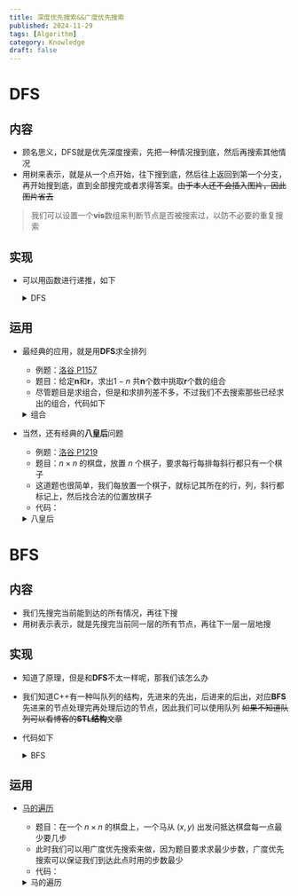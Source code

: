 ```yaml
---
title: 深度优先搜索&&广度优先搜索
published: 2024-11-29
tags: [Algorithm]
category: Knowledge
draft: false
---
```


# DFS
## 内容

- 顾名思义，DFS就是优先深度搜索，先把一种情况搜到底，然后再搜索其他情况
- 用树来表示，就是从一个点开始，往下搜到底，然后往上返回到第一个分支，再开始搜到底，直到全部搜完或者求得答案。~~由于本人还不会插入图片，因此图片省去~~
>我们可以设置一个**vis**数组来判断节点是否被搜索过，以防不必要的重复搜索

## 实现

- 可以用函数进行递推，如下

	<details>
	<summary>DFS</summary>

	```cpp
	void dfs(int depth){          \\depth为当前搜索深度
		for(---){
			if(vis[i]==0){
				vis[i]=1;         \\标记为搜索过
				dfs(depth+1);     \\继续搜
				vis[i]=0;         \\别忘了搜完将其状态回归
			}
		}
		if(depth==N){             \\搜完了
			---
			return ;
		} 
		return ;
	}
	```


## 运用

- 最经典的应用，就是用**DFS**求全排列
	- 例题：[洛谷 P1157](https://www.luogu.com.cn/problem/P1157)
	- 题目：给定**n**和**r**，求出$1 - n$ 共**n**个数中挑取**r**个数的组合
	- 尽管题目是求组合，但是和求排列差不多，不过我们不去搜索那些已经求出的组合，代码如下

	<details>
		<summary>组合</summary>

		``` cpp
		#include<iostream>
		#include<iomanip>
		using namespace std;
		
		int n,r;
		int vis[30]; //是否用过
		int ans[40]; //存储答案
		
		void dfs(int now,int depth){
			ans[depth]=now;
			vis[now]=1;
			for(int i=now;i<=n;i++){ //i=now 就不会重复求
				if(vis[i]==0) dfs(i,depth+1);
			}
			vis[now]=0;
			if(depth==r){ //搜完了
				for(int i=1;i<=r;i++){
					cout<<setw(3)<<ans[i];
				}
				cout<<endl;
				return ;
			}
			return ;
		}
		
		
		int main(){
			cin>>n>>r;
			for(int i=1;i<=n;i++){
				dfs(i,1);
			}
		}
	```

- 当然，还有经典的**八皇后**问题
	- 例题：[洛谷 P1219](https://www.luogu.com.cn/problem/P1219)
	- 题目：$n \times n$ 的棋盘，放置 $n$ 个棋子，要求每行每排每斜行都只有一个棋子
	- 这道题也很简单，我们每放置一个棋子，就标记其所在的行，列，斜行都标记上，然后找合法的位置放棋子
	- 代码：

	<details>
	<summary>八皇后</summary>

		```cpp
		#include<iostream>
		using namespace std;
		
		int vis[20]; \\行
		int vis_a[50]; \\左上到右下斜
		int vis_b[50]; \\右上到左下斜
		int ans[20];
		int Ans;
		int n;
		int Cnt=1;
		
		void dfs(int pos,int cnt){
			vis[pos]=1; \\标记
			vis_a[n+pos-cnt]=1;
			vis_b[cnt+pos]=1;
			ans[cnt]=pos;
			for(int i=1;i<=n;i++){
				if(vis[i]==0&&vis_a[n+i-cnt-1]==0&&vis_b[cnt+1+i]==0) dfs(i,cnt+1); \\找到合法位置
			}
			if(cnt==n){
				if(Cnt<=3) {
					for(int i=1;i<=n;i++) cout<<ans[i]<<" ";
					cout<<endl;
					Cnt++;
				}
				Ans++;
				vis_a[n+pos-cnt]=0;
				vis_b[cnt+pos]=0;
				vis[pos]=0;
				return ;
			}
			vis_a[n+pos-cnt]=0; \\重置
			vis_b[cnt+pos]=0;
			vis[pos]=0;
			return ;
		}
		
		
		
		int main(){
			cin>>n;
			for(int i=1;i<=n;i++){
				dfs(i,1);
			}
			cout<<Ans;
			return 0;
		}
		```



# BFS

## 内容
- 我们先搜完当前能到达的所有情况，再往下搜
- 用树表示表示，就是先搜完当前同一层的所有节点，再往下一层一层地搜

## 实现
- 知道了原理，但是和**DFS**不太一样呢，那我们该怎么办
- 我们知道C++有一种叫队列的结构，先进来的先出，后进来的后出，对应**BFS**先进来的节点处理完再处理后边的节点，因此我们可以使用队列 ~~如果不知道队列可以看博客的**STL结构**文章~~
- 代码如下

	<details>
	<summary>BFS</summary>

	``` cpp
	queue <int> q;
	int vis[10005];

	void bfs(int firts){
		q.push(first);
		while(!q.empty()){
			int now=q.front();
			q.pop();
			for(---){
				if(!vis[i]){
					q.push(i);
					vis[i]=1;
				}
			}
		}
	}
	```

## 运用
- [马的遍历](https://www.luogu.com.cn/problem/P1443)
	- 题目：在一个 $n \times n$ 的棋盘上，一个马从 $(x,y)$ 出发问抵达棋盘每一点最少要几步
	- 此时我们可以用广度优先搜索来做，因为题目要求求最少步数，广度优先搜索可以保证我们到达此点时用的步数最少
	- 代码：

	<details>
	<summary>马的遍历</summary>

		```cpp
		#include<iostream>
		#include<queue>
		using namespace std;
		
		int n,m;
		int x,y;
		
		struct node{
			int a;
			int b;
		};
		queue <node> q;
		
		int squ[500][500];
		int dx[10]={0,2,2,-2,-2,1,1,-1,-1};
		int dy[10]={0,1,-1,1,-1,2,-2,2,-2};
		
		
		int main(){
			cin>>n>>m>>x>>y;
			for(int i=1;i<=n;i++){
				for(int j=1;j<=m;j++){
					squ[i][j]=-1;
				}
			}
		
			squ[x][y]=0;
			node A;
			A.a=x;A.b=y;
			q.push(A);
			while(!q.empty()){
				node Now=q.front();
				q.pop();
				for(int i=1;i<=8;i++){
					int nx=Now.a+dx[i],ny=Now.b+dy[i];
					if(nx>0&&nx<=n&&ny>0&&ny<=m&&squ[nx][ny]<0){ \\马不越界
						squ[nx][ny]=squ[Now.a][Now.b]+1;
						node nxt;
						nxt.a=nx;
						nxt.b=ny;
						q.push(nxt);
					}
				}   
			}
		
			for(int i=1;i<=n;i++){
				for(int j=1;j<=m;j++){
					cout<<squ[i][j]<<" ";
				}
				cout<<endl;
			}
		}
		```
